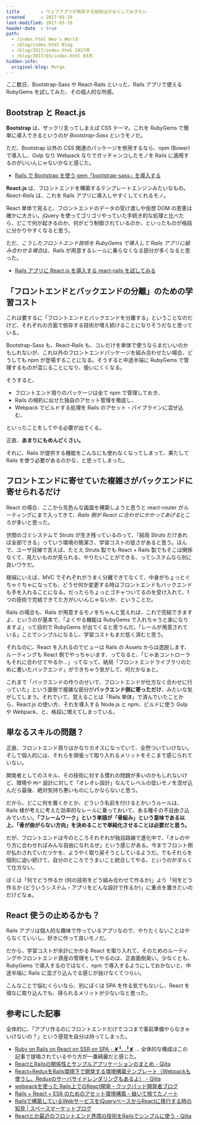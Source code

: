 ```yaml
---
title        : ウェブアプリが依存する技術は少なくしておきたい
created      : 2017-03-19
last-modified: 2017-03-19
header-date  : true
path:
  - /index.html Neo's World
  - /blog/index.html Blog
  - /blog/2017/index.html 2017年
  - /blog/2017/03/index.html 03月
hidden-info:
  original-blog: Murga
---
```


ここ数日、Bootstrap-Sass や React-Rails といった、Rails アプリで使える RubyGems を試してみた、その個人的な所感。

## Bootstrap と React.js

**Bootstrap** は、ザックリ言ってしまえば CSS テーマ。これを RubyGems で簡単に導入できるというのが *Bootstrap-Sass* というモノだ。

ただ、Bootstrap 以外の CSS 関連のパッケージを併用するなら、npm (Bower) で導入し、Gulp なり Webpack なりでガッチャンコしたモノを Rails に適用するのがいいんじゃないかなと感じた。

- [Rails で Bootstrap を使う gem「bootstrap-sass」を導入する](/blog/2017/03/17-02.html)

**React.js** は、フロントエンドを構築するテンプレートエンジンみたいなもの。*React-Rails* は、これを Rails アプリに導入しやすくしてくれるモノ。

React 単体で見ると、フロントエンドのデータの受け渡しや仮想 DOM の恩恵は確かに大きい。jQuery を使ってゴリゴリやっていた手続き的な処理と比べたら、どこで何が起きるのか、何がどう制御されているのか、といったものが格段に分かりやすくなると思う。

ただ、*こうしたフロントエンド技術を RubyGems で導入して Rails アプリに組み合わせる場合*は、Rails が用意するレールに乗らなくなる部分が多くなると思った。

- [Rails アプリに React.js を導入する react-rails を試してみる](/blog/2017/03/19-02.html)

## 「フロントエンドとバックエンドの分離」のための学習コスト

これは要するに「フロントエンドとバックエンドを分離する」ということなのだけど、それぞれの方面で依存する技術が増え続けることになりそうだなと思っている。

Bootstrap-Sass も、React-Rails も、コレだけを単体で使うならまだいいのかもしれないが、これ以外のフロントエンドパッケージを組み合わせたい場合、どうしても npm が登場することになる。そうすると中途半端に RubyGems で管理するものが混じることになり、扱いにくくなる。

そうすると、

- フロントエンド周りのパッケージは全て npm で管理しておき、
- Rails の規約に似せた独自のアセット管理を徹底し、
- Webpack でビルドする処理を Rails のアセット・パイプラインに混ぜ込む、

といったことをしてやる必要が出てくる。

正直、**あまりにもめんどくさい。**

それに、Rails が提供する機能をこんなにも使わなくなってしまって、果たして Rails を使う必要があるのかな、と思ってしまった。

## フロントエンドに寄せていた複雑さがバックエンドに寄せられるだけ

React の場合、ここから先色んな画面を構築しようと思うと react-router がルーティングにまで入ってきて、*Rails 側が React に合わせにかかってあげる*ところが多いと思った。

世間のゴミシステムで Struts が生き残っているのって、「結局 Struts だけあれば全部できる」っていう環境の簡潔さ、学習コストの低さがあると思う。ほんで、ユーザ目線で言えば、たとえ Struts 製でも React + Rails 製でもそこは関係なくて、見たいものが見られる、やりたいことができる、ってシステムなら別に良いワケだ。

極端にいえば、MVC でそれぞれがうまく分離できてなくて、中身がちょっとぐちゃぐちゃになっても、どうせ何か変更する時はフロントエンドもバックエンドも手を入れることになる。だったらちょっとゴチャついてるのを受け入れて、1つの技術で完結できてた方がいいんじゃないか、ということだ。

Rails の場合も、Rails が用意するモノをちゃんと覚えれば、これで完結できますよ、というのが基本で、「よくやる機能は RubyGems で入れちゃうと楽になりますよ」って目的で RubyGems が出てくると思うんだ。「レールが用意されている」ことでシンプルになるし、学習コストもまだ低く済むと思う。

それなのに、React を入れるのでビューは Rails の Assets からは逸脱します、ルーティングも React 側でやっちゃいます、ってなると、「じゃあコントローラもそれに合わせてやるか…」ってなって、結局「フロントエンドライブラリのために書いたバックエンド」ができちゃう気がして、何だかなぁと。

これまで「バックエンドの作りのせいで、フロントエンドが仕方なく合わせに行っていた」という面倒で複雑な部分が**バックエンド側に寄っただけ**、みたいな気がしてしまう。それでいて、覚えることは「Rails 単体」で済んでいたことから、React.js の使い方、それを導入する Node.js と npm、ビルドに使う Gulp や Webpack、と、格段に増えてしまっている。

## 単なるスキルの問題？

正直、フロントエンド周りはかなりカオスになっていて、全然ついていけない。そして個人的には、それらを頑張って取り入れるメリットをそこまで感じられていない。

開発者としてのスキル、その技術に対する慣れの問題が多いのかもしれないけど、環境や `MV*` 設計に対して「オレオレ設計」なんてレベルの低いモノを混ぜ込んだら最後、絶対気持ち悪いものにしかならないと思う。

だから、どこに何を置くかとか、どういう名前を付けるとかいうルールは、Rails 様が考えに考えた効率的なレールに乗っておいて、ある種その不自由さ込みでいたい。**「フレームワーク」という単語が「骨組み」という意味である以上、「骨が曲がらない方向」を決めることで単純化させることは必要だと思う。**

だが、フロントエンドは今のところそれぞれが独自路線で進化中で、「オレのやり方に合わせればみんな自由になれるぜ」という感じがある。今までフロント側が払わされていたツケを、ようやく取り戻そうとしているようだ。でもそれらを個別に追い続けて、自分のところでうまいこと統合してやる、というのがダルくて仕方ない。

ぼくは「何でどう作るか (何の技術をどう組み合わせて作るか)」より「何をどう作るか (どういうシステム・アプリをどんな設計で作るか)」に重点を置きたいのだけどなぁ。

## React 使うの止めるかも？

Rails アプリは個人的な趣味で作っているアプリなので、やりたくないことはやらなくていいし、好きに作って良いモノだ。

だから、学習コストが余計にかかる React を取り入れて、そのためのルーティングやフロントエンド資産の管理をしてやるのは、正直面倒臭い。少なくとも、RubyGems で導入するのではなく、npm で導入するようにしておかないと、中途半端に Rails に混ざり込んでる感じが抜けなくてつらい。

こんなことで悩むくらいなら、別にぼくは SPA を作る気でもないし、React を頑なに取り込んでも、得られるメリットが少ないなと思った。

## 参考にした記事

全体的に、「アプリ作るのにフロントエンドだけでココまで事前準備やらなきゃいけないの？」という感覚を自分は持ってしまった。

- [Ruby on Rails on React on SSR on SPA - ✘╹◡╹✘](http://r7kamura.hatenablog.com/entry/2016/10/10/173610) … 全体的な構成はこの記事で提唱されているやり方が一番綺麗だと感じた。
- [ReactとRailsの関係性とサンプルアプリケーションのまとめ - Qiita](http://qiita.com/jwako/items/195e2e85793716fb1d53)
- [React+ReduxをRails環境下で開発する環境構築テンプレート（Webpackも使うし、Reduxのサーバサイドレンダリングもあるよ） - Qiita](http://qiita.com/chimame/items/136d3a35b79e553a7f97)
- [webpackを使った Rails上でのReact開発 - クックパッド開発者ブログ](http://techlife.cookpad.com/entry/2016/07/27/101015)
- [Rails + React + ES6 のためのアセット環境構築 - 破いて捨てたノート](http://yachibit.hateblo.jp/entry/2015/05/22/011323)
- [Railsで構築しているWebサービスをjQueryベースからReactに移行する時の知見 | スペースマーケットブログ](http://blog.spacemarket.com/code/migration-to-react/)
- [Reactとか最近のフロントエンド界隈の技術をRailsでシンプルに使う - Qiita](http://qiita.com/t-sato/items/343db8ee1618f476a74e)
